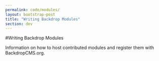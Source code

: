 ```yaml
---
permalink: code/modules/
layout: bootstrap-post
title: "Writing Backdrop Modules"
section: dev
---
```


#Writing Backdrop Modules

Information on how to host contributed modules and register them with BackdropCMS.org.